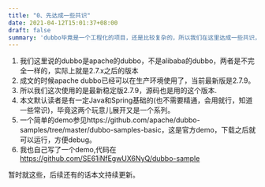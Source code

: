 ```yaml
---
title: "0、先达成一些共识"
date: 2021-04-12T15:01:37+08:00
draft: false
summary: 'dubbo毕竟是一个工程化的项目，还是比较复杂的，所以我们在这里达成一些共识，防止之后因为一些其他的问题导致理解上的误差，dubbo捐给Apache之后还是做了很多的改变的。'
---
```



1. 我们这里说的dubbo是apache的dubbo，不是alibaba的dubbo，两者是不完全一样的，实际上就是2.7.x之后的版本
2. 成文的时候apache dubbo已经可以在生产环境使用了，当前最新版是2.7.9。
3. 所以我们这次使用的是最新稳定版2.7.9，源码也是用的这个版本.
4. 本文默认读者是有一定Java和Spring基础的(也不需要精通，会用就行，知道一些常识)，毕竟这两个玩意儿展开又是一个系列。
5. 一个简单的demo参见https://github.com/apache/dubbo-samples/tree/master/dubbo-samples-basic，这是官方demo，下载之后就可以运行，方便debug。
6. 我也自己写了一个demo,代码在 https://github.com/SE61iNfEgwUX6NyQ/dubbo-sample

暂时就这些，后续还有的话本文持续更新。